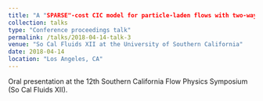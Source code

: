 ```yaml
---
title: "A "SPARSE"-cost CIC model for particle-laden flows with two-way inter-phase coupling"
collection: talks
type: "Conference proceedings talk"
permalink: /talks/2018-04-14-talk-3
venue: "So Cal Fluids XII at the University of Southern California"
date: 2018-04-14
location: "Los Angeles, CA"
---
```


Oral presentation at the 12th Southern California Flow Physics Symposium (So Cal Fluids XII). 
